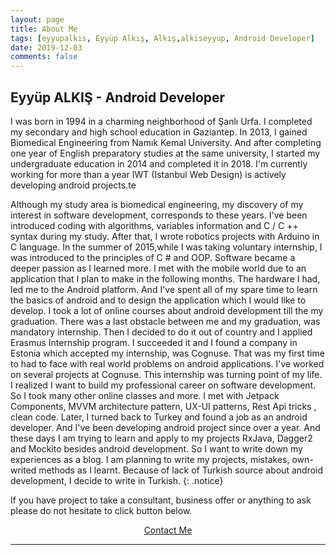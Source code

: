 ```yaml
---
layout: page
title: About Me
tags: [eyyupalkis, Eyyüp Alkış, Alkış,alkiseyyup, Android Developer]
date: 2019-12-03
comments: false
---
```

## Eyyüp ALKIŞ - Android Developer


I was born in 1994 in a charming neighborhood of Şanlı Urfa. I completed my secondary and high school education in Gaziantep. In 2013, I gained Biomedical Engineering from Namık Kemal University. And after completing one year of English preparatory studies at the same university, I started my undergraduate education in 2014 and completed it in 2018. I'm currently working for more than a year IWT (Istanbul Web Design) is actively developing android projects.te

Although my study area is biomedical engineering, my discovery of my interest in software development, corresponds to these years. I've been introduced coding with algorithms, variables information and C / C ++ syntax during my study. After that, I wrote robotics projects with Arduino in C language. In the summer of 2015,while I was taking voluntary internship, I was introduced to the principles of C # and OOP. Software became a deeper passion as I learned more. I met with the mobile world due to an application that I plan to make in the following months. The hardware I had, led me to the Android platform. And I've spent all of my spare time to learn the basics of android and to design the application which I would like to develop. I took a lot of online courses about android development till the my graduation. There was a last obstacle between me and my graduation, was mandatory internship. Then I decided to do it out of country and I applied Erasmus Internship program. I succeeded it and I found a company in Estonia which accepted my internship, was Cognuse. That was my first time to had to face with real world problems on android applications. I've worked on several projects at Cognuse. This internship was turning point of my life. I realized I want to build my professional career on software development. So I took many other online classes and more. I met with Jetpack Components, MVVM architecture pattern, UX-UI patterns, Rest Api tricks , clean code. Later, I turned back to Turkey and found a job as an android developer. And I've been developing android project since over a year. And these days I am trying to learn and apply to my projects RxJava, Dagger2 and Mockito besides android development. So I want to write down my experiences as a blog. I am planning to write my projects, mistakes, own-writed methods as I learnt. Because of lack of Turkish source about android development, I decide to write in Turkish.
{: .notice}

If you have project to take a consultant, business offer or anything to ask please do not hesitate to click button below.


<center><div markdown="0"><a href="mailto:{{ site.email }}" class="btn btn-info">Contact Me</a></div></center>






---

